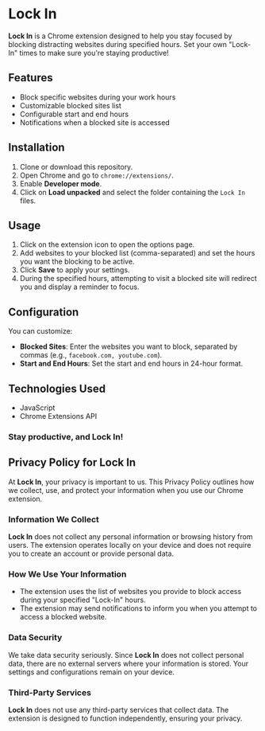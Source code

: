 # Lock In

**Lock In** is a Chrome extension designed to help you stay focused by blocking distracting websites during specified hours. Set your own "Lock-In" times to make sure you're staying productive!

## Features

- Block specific websites during your work hours
- Customizable blocked sites list
- Configurable start and end hours
- Notifications when a blocked site is accessed

## Installation

1. Clone or download this repository.
2. Open Chrome and go to `chrome://extensions/`.
3. Enable **Developer mode**.
4. Click on **Load unpacked** and select the folder containing the `Lock In` files.

## Usage

1. Click on the extension icon to open the options page.
2. Add websites to your blocked list (comma-separated) and set the hours you want the blocking to be active.
3. Click **Save** to apply your settings.
4. During the specified hours, attempting to visit a blocked site will redirect you and display a reminder to focus.

## Configuration

You can customize:

- **Blocked Sites**: Enter the websites you want to block, separated by commas (e.g., `facebook.com, youtube.com`).
- **Start and End Hours**: Set the start and end hours in 24-hour format.

## Technologies Used

- JavaScript
- Chrome Extensions API


### Stay productive, and Lock In!

## Privacy Policy for Lock In

At **Lock In**, your privacy is important to us. This Privacy Policy outlines how we collect, use, and protect your information when you use our Chrome extension.

### Information We Collect

**Lock In** does not collect any personal information or browsing history from users. The extension operates locally on your device and does not require you to create an account or provide personal data.

### How We Use Your Information

- The extension uses the list of websites you provide to block access during your specified "Lock-In" hours.
- The extension may send notifications to inform you when you attempt to access a blocked website.

### Data Security

We take data security seriously. Since **Lock In** does not collect personal data, there are no external servers where your information is stored. Your settings and configurations remain on your device.

### Third-Party Services

**Lock In** does not use any third-party services that collect data. The extension is designed to function independently, ensuring your privacy.